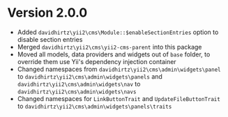 # Version 2.0.0
- Added `davidhirtz\yii2\cms\Module::$enableSectionEntries` option to disable section entries
- Merged `davidhirtz\yii2\cms\yii2-cms-parent` into this package
- Moved all models, data providers and widgets out of `base` folder, to override them use Yii's dependency injection container
- Changed namespaces from `davidhirtz\yii2\cms\admin\widgets\panel` to `davidhirtz\yii2\cms\admin\widgets\panels` and `davidhirtz\yii2\cms\admin\widgets\nav` to `davidhirtz\yii2\cms\admin\widgets\navs`
- Changed namespaces for `LinkButtonTrait` and `UpdateFileButtonTrait` to `davidhirtz\yii2\cms\admin\widgets\panels\traits`